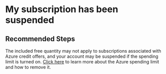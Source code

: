 <properties
	pageTitle="My subscription has been suspended"
	description="My subscription has been suspended"
	service="microsoft.locationbasedservices"
	resource="accounts"
	authors="jingjingzhang"
    resourceTags=""
    selfHelpType="resource"
	supportTopicIds=""
	productPesIds=""
	displayOrder="4"
	cloudEnvironments="public"
 />

# My subscription has been suspended

## **Recommended Steps**

The included free quantity may not apply to subscriptions associated with Azure credit offers, and your account may be suspended if the spending limit is turned on. [Click here](https://docs.microsoft.com/azure/billing/billing-spending-limit) to learn more about the Azure spending limit and how to remove it.
